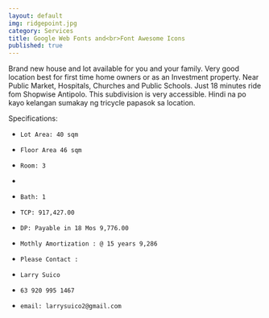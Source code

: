 ```yaml
---
layout: default
img: ridgepoint.jpg
category: Services
title: Google Web Fonts and<br>Font Awesome Icons
published: true
---
```

Brand new house and lot available for you and your family. Very good location best for first time home owners or as an Investment property. Near Public Market, Hospitals, Churches and Public Schools. Just 18 minutes ride fom Shopwise Antipolo. This subdivision is very accessible. Hindi na po kayo kelangan sumakay ng tricycle papasok sa location.

Specifications:

-     Lot Area: 40 sqm
-     Floor Area 46 sqm
-     Room: 3
- 
-     Bath: 1
-     TCP: 917,427.00
-     DP: Payable in 18 Mos 9,776.00
-     Mothly Amortization : @ 15 years 9,286
-     Please Contact :
-     Larry Suico
-     63 920 995 1467
-     email: larrysuico2@gmail.com

